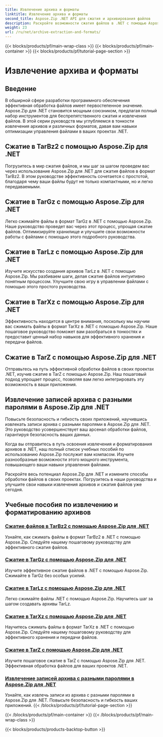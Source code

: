 ```yaml
---
title: Извлечение архива и форматы
linktitle: Извлечение архива и форматы
second_title: Aspose.Zip .NET API для сжатия и архивирования файлов
description: Раскройте возможности сжатия файлов в .NET с помощью Aspose.Zip. Научитесь сжимать файлы в различные форматы, такие как TarBz2, TarGz и TarZ, для эффективного хранения.
weight: 23
url: /ru/net/archive-extraction-and-formats/
---
```


{{< blocks/products/pf/main-wrap-class >}}
{{< blocks/products/pf/main-container >}}
{{< blocks/products/pf/tutorial-page-section >}}

# Извлечение архива и форматы


## Введение

В обширной сфере разработки программного обеспечения эффективная обработка файлов имеет первостепенное значение. Aspose.Zip для .NET становится мощным союзником, предлагая полный набор инструментов для беспрепятственного сжатия и извлечения файлов. В этой серии руководств мы углубляемся в тонкости извлечения архивов и различных форматов, давая вам навыки оптимизации управления файлами в ваших проектах .NET.

## Сжатие в TarBz2 с помощью Aspose.Zip для .NET

Погрузитесь в мир сжатия файлов, и мы шаг за шагом проведем вас через использование Aspose.Zip для .NET для сжатия файлов в формат TarBz2. В этом руководстве эффективность сочетается с простотой, благодаря чему ваши файлы будут не только компактными, но и легко передаваемыми.

## Сжатие в TarGz с помощью Aspose.Zip для .NET

Легко сжимайте файлы в формат TarGz в .NET с помощью Aspose.Zip. Наше руководство проведет вас через этот процесс, упрощая сжатие файлов. Оптимизируйте хранилище и улучшите свои возможности работы с файлами с помощью этого подробного руководства.

## Сжатие в TarLz с помощью Aspose.Zip для .NET

Изучите искусство создания архивов TarLz в .NET с помощью Aspose.Zip. Мы разбиваем шаги, делая сжатие файлов интуитивно понятным процессом. Улучшите свою игру в управлении файлами с помощью этого простого руководства.

## Сжатие в TarXz с помощью Aspose.Zip для .NET

Эффективность находится в центре внимания, поскольку мы научим вас сжимать файлы в формат TarXz в .NET с помощью Aspose.Zip. Наше пошаговое руководство поможет вам разобраться в тонкостях и предоставит ценный набор навыков для эффективного хранения и передачи файлов.

## Сжатие в TarZ с помощью Aspose.Zip для .NET

Отправьтесь на путь эффективной обработки файлов в своих проектах .NET, изучив сжатие в TarZ с помощью Aspose.Zip. Наш пошаговый подход упрощает процесс, позволяя вам легко интегрировать эту возможность в ваши приложения.

## Извлечение записей архива с разными паролями в Aspose.Zip для .NET

Повысьте безопасность и гибкость своих приложений, научившись извлекать записи архива с разными паролями в Aspose.Zip для .NET. Это руководство усовершенствует ваш арсенал обработки файлов, гарантируя безопасность ваших данных.

Когда вы отправитесь в путь освоения извлечения и форматирования архивов в .NET, наш полный список учебных пособий по использованию Aspose.Zip послужит вам компасом. Изучите разнообразные возможности этого мощного инструмента, повышающего ваши навыки управления файлами.

Раскройте весь потенциал Aspose.Zip для .NET и измените способы обработки файлов в своих проектах. Погрузитесь в наши руководства и улучшите свои навыки извлечения архивов и сжатия файлов уже сегодня.

## Учебные пособия по извлечению и форматированию архивов
### [Сжатие файлов в TarBz2 с помощью Aspose.Zip для .NET](./compress-to-tar-bz2/)
Узнайте, как сжимать файлы в формат TarBz2 в .NET с помощью Aspose.Zip. Следуйте нашему пошаговому руководству для эффективного сжатия файлов.
### [Сжатие в TarGz с помощью Aspose.Zip для .NET](./compress-to-tar-gz/)
Изучите эффективное сжатие файлов в .NET с помощью Aspose.Zip. Сжимайте в TarGz без особых усилий.
### [Сжатие в TarLz с помощью Aspose.Zip для .NET](./compress-to-tar-lz/)
Легко сжимайте файлы .NET с помощью Aspose.Zip. Научитесь шаг за шагом создавать архивы TarLz.
### [Сжатие в TarXz с помощью Aspose.Zip для .NET](./compress-to-tar-xz/)
Научитесь сжимать файлы в формат TarXz в .NET с помощью Aspose.Zip. Следуйте нашему пошаговому руководству для эффективного хранения и передачи файлов.
### [Сжатие в TarZ с помощью Aspose.Zip для .NET](./compress-to-tar-z/)
Изучите пошаговое сжатие в TarZ с помощью Aspose.Zip для .NET. Эффективная обработка файлов для ваших проектов .NET.
### [Извлечение записей архива с разными паролями в Aspose.Zip для .NET](./extract-archive-different-passwords/)
Узнайте, как извлечь записи из архива с разными паролями в Aspose.Zip для .NET. Повысьте безопасность и гибкость ваших приложений.
{{< /blocks/products/pf/tutorial-page-section >}}

{{< /blocks/products/pf/main-container >}}
{{< /blocks/products/pf/main-wrap-class >}}

{{< blocks/products/products-backtop-button >}}
